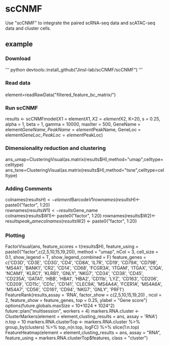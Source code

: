 # scCNMF
Use "scCNMF" to integrate the paired scRNA-seq data and scATAC-seq data and cluster cells.

## example

### Download
''' python
devtools::install_github("Jinsl-lab/scCNMF/scCNMF")
'''
### Read data
#### 
element=readRawData("filtered_feature_bc_matrix/")
### Run scCNMF
results <- scCNMFmodel(X1 = element$X1, X2 = element$X2, K=20, s = 0.25, alpha = 1, beta = 1, gamma = 10000, maxIter = 500,
                 GeneName = element$GeneName, PeakName = element$PeakName, GeneLoc = element$GeneLoc, PeakLoc = element$PeakLoc)
### Dimensionality reduction and clustering
ans_umap=ClusteringVisual(as.matrix(results$H),method="umap",celltype=celltype)   
ans_tsne=ClusteringVisual(as.matrix(results$H),method="tsne",celltype=celltype)
### Adding Comments
colnames(results$H)<-element$Barcode$V1  
rownames(results$H)<- paste0("factor", 1:20)  
rownames(results$W1)<-results$Gene_name  
colnames(results$W1)<- paste0("factor", 1:20)  
rownames(results$W2)<-results$peak_name  
colnames(results$W2) <- paste0("factor", 1:20)  
### Plotting
FactorVisual(ans, feature_scores = t(results$H), feature_using = paste0("factor",c(2,5,10,15,19,20)),  
                     method = "umap", nCol = 3, cell_size = 0.1, show_legend = T, show_legend_combined = F)  
feature_genes = c('CD3D', 'CD3E', 'CD3G', 'CD4', 'CD8A', 'IL7R', 'CD19', 'CD79A', 
                  'CD79B', 'MS4A1', 'BANK1', 'CR2', 'CD14', 'CD68', 'FCGR3A', 'ITGAM', 
                  'ITGAX', 'C1QA', 'NCAM1', 'KLRC1', 'KLRB1', 'GNLY', 'NKG7', 'CD34', 
                  'CD38', 'CD45', 'CD235A', 'GATA1', 'HBB', 'HBA1', 'HBA2', 'CD11b', 
                  'LYZ', 'CD163', 'CD206', 'CD209', 'CD11c', 'CD1c', 'CD141', 'CLEC9A', 
                  'MS4A4A', 'FCER1A', 'MS4A6A', 'MS4A7', 'CD56', 'CD161', 'CD94', 'NKG7', 
                  'GNLY', 'PRF1')   
FeatureRank(results,assay = 'RNA', factor_show = c(2,5,10,15,19,20) , ncol = 2, feature_show = feature_genes, top = 0.25, ylabel = "Gene score")  
options(future.globals.maxSize = 10*1024 * 1024^2)  
future::plan("multisession", workers = 4)  
markers.RNA.cluster <- ClusterMarkers(element = element,clusting_results = ans, assay = 'RNA')  
n.top = 10  
markers.RNA.clusterTop <- markers.RNA.cluster %>% group_by(clusters) %>% top_n(n.top, logFC) %>% slice(1:n.top)  
FeatureHeatmap(element = element,clusting_results = ans, assay = "RNA", feature_using = markers.RNA.clusterTop$features, class = "cluster")  
